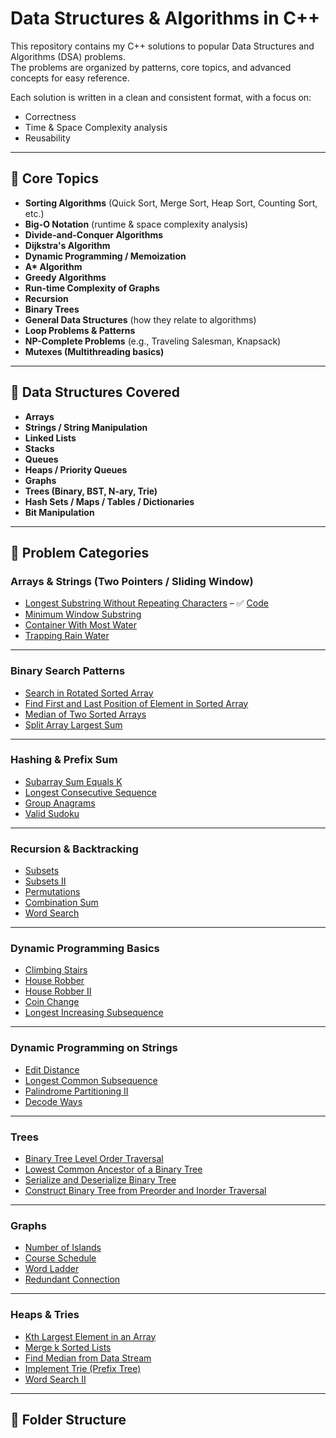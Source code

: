 # Data Structures & Algorithms in C++

This repository contains my C++ solutions to popular Data Structures and Algorithms (DSA) problems.  
The problems are organized by patterns, core topics, and advanced concepts for easy reference.  

Each solution is written in a clean and consistent format, with a focus on:
- Correctness
- Time & Space Complexity analysis
- Reusability

---

## 📖 Core Topics

- **Sorting Algorithms** (Quick Sort, Merge Sort, Heap Sort, Counting Sort, etc.)
- **Big-O Notation** (runtime & space complexity analysis)
- **Divide-and-Conquer Algorithms**
- **Dijkstra's Algorithm**
- **Dynamic Programming / Memoization**
- **A\* Algorithm**
- **Greedy Algorithms**
- **Run-time Complexity of Graphs**
- **Recursion**
- **Binary Trees**
- **General Data Structures** (how they relate to algorithms)
- **Loop Problems & Patterns**
- **NP-Complete Problems** (e.g., Traveling Salesman, Knapsack)
- **Mutexes (Multithreading basics)**

---

## 📂 Data Structures Covered

- **Arrays**
- **Strings / String Manipulation**
- **Linked Lists**
- **Stacks**
- **Queues**
- **Heaps / Priority Queues**
- **Graphs**
- **Trees (Binary, BST, N-ary, Trie)**
- **Hash Sets / Maps / Tables / Dictionaries**
- **Bit Manipulation**

---

## 🚀 Problem Categories

### Arrays & Strings (Two Pointers / Sliding Window)
- [Longest Substring Without Repeating Characters](https://leetcode.com/problems/longest-substring-without-repeating-characters/) – ✅ [Code](strings/longest_substring.cpp)
- [Minimum Window Substring](https://leetcode.com/problems/minimum-window-substring/)
- [Container With Most Water](https://leetcode.com/problems/container-with-most-water/)
- [Trapping Rain Water](https://leetcode.com/problems/trapping-rain-water/)

---

### Binary Search Patterns
- [Search in Rotated Sorted Array](https://leetcode.com/problems/search-in-rotated-sorted-array/)
- [Find First and Last Position of Element in Sorted Array](https://leetcode.com/problems/find-first-and-last-position-of-element-in-sorted-array/)
- [Median of Two Sorted Arrays](https://leetcode.com/problems/median-of-two-sorted-arrays/)
- [Split Array Largest Sum](https://leetcode.com/problems/split-array-largest-sum/)

---

### Hashing & Prefix Sum
- [Subarray Sum Equals K](https://leetcode.com/problems/subarray-sum-equals-k/)
- [Longest Consecutive Sequence](https://leetcode.com/problems/longest-consecutive-sequence/)
- [Group Anagrams](https://leetcode.com/problems/group-anagrams/)
- [Valid Sudoku](https://leetcode.com/problems/valid-sudoku/)

---

### Recursion & Backtracking
- [Subsets](https://leetcode.com/problems/subsets/)
- [Subsets II](https://leetcode.com/problems/subsets-ii/)
- [Permutations](https://leetcode.com/problems/permutations/)
- [Combination Sum](https://leetcode.com/problems/combination-sum/)
- [Word Search](https://leetcode.com/problems/word-search/)

---

### Dynamic Programming Basics
- [Climbing Stairs](https://leetcode.com/problems/climbing-stairs/)
- [House Robber](https://leetcode.com/problems/house-robber/)
- [House Robber II](https://leetcode.com/problems/house-robber-ii/)
- [Coin Change](https://leetcode.com/problems/coin-change/)
- [Longest Increasing Subsequence](https://leetcode.com/problems/longest-increasing-subsequence/)

---

### Dynamic Programming on Strings
- [Edit Distance](https://leetcode.com/problems/edit-distance/)
- [Longest Common Subsequence](https://leetcode.com/problems/longest-common-subsequence/)
- [Palindrome Partitioning II](https://leetcode.com/problems/palindrome-partitioning-ii/)
- [Decode Ways](https://leetcode.com/problems/decode-ways/)

---

### Trees
- [Binary Tree Level Order Traversal](https://leetcode.com/problems/binary-tree-level-order-traversal/)
- [Lowest Common Ancestor of a Binary Tree](https://leetcode.com/problems/lowest-common-ancestor-of-a-binary-tree/)
- [Serialize and Deserialize Binary Tree](https://leetcode.com/problems/serialize-and-deserialize-binary-tree/)
- [Construct Binary Tree from Preorder and Inorder Traversal](https://leetcode.com/problems/construct-binary-tree-from-preorder-and-inorder-traversal/)

---

### Graphs
- [Number of Islands](https://leetcode.com/problems/number-of-islands/)
- [Course Schedule](https://leetcode.com/problems/course-schedule/)
- [Word Ladder](https://leetcode.com/problems/word-ladder/)
- [Redundant Connection](https://leetcode.com/problems/redundant-connection/)

---

### Heaps & Tries
- [Kth Largest Element in an Array](https://leetcode.com/problems/kth-largest-element-in-an-array/)
- [Merge k Sorted Lists](https://leetcode.com/problems/merge-k-sorted-lists/)
- [Find Median from Data Stream](https://leetcode.com/problems/find-median-from-data-stream/)
- [Implement Trie (Prefix Tree)](https://leetcode.com/problems/implement-trie-prefix-tree/)
- [Word Search II](https://leetcode.com/problems/word-search-ii/)

---

## 📂 Folder Structure

